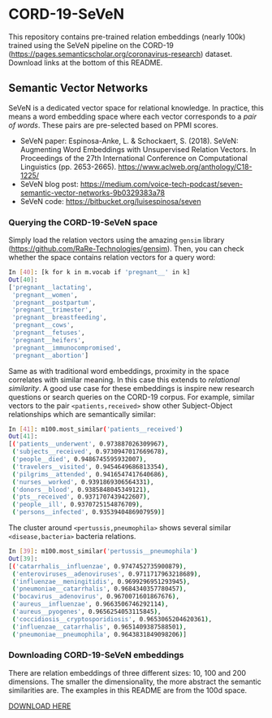 # CORD-19-SeVeN

This repository contains pre-trained relation embeddings (nearly 100k) trained using the SeVeN pipeline on the CORD-19 (https://pages.semanticscholar.org/coronavirus-research) dataset. Download links at the bottom of this README.

## Semantic Vector Networks

SeVeN is a dedicated vector space for relational knowledge. In practice, this means a word embedding space where each vector corresponds to a _pair of words_. These pairs are pre-selected based on PPMI scores.

- SeVeN paper: Espinosa-Anke, L. & Schockaert, S. (2018). SeVeN: Augmenting Word Embeddings with Unsupervised Relation Vectors. In Proceedings of the 27th International Conference on Computational Linguistics (pp. 2653-2665). https://www.aclweb.org/anthology/C18-1225/
- SeVeN blog post: https://medium.com/voice-tech-podcast/seven-semantic-vector-networks-9b0329383a78
- SeVeN code: https://bitbucket.org/luisespinosa/seven

### Querying the CORD-19-SeVeN space

Simply load the relation vectors using the amazing `gensim` library (https://github.com/RaRe-Technologies/gensim). Then, you can check whether the space contains relation vectors for a query word:

```bash
In [40]: [k for k in m.vocab if 'pregnant__' in k]
Out[40]: 
['pregnant__lactating',
 'pregnant__women',
 'pregnant__postpartum',
 'pregnant__trimester',
 'pregnant__breastfeeding',
 'pregnant__cows',
 'pregnant__fetuses',
 'pregnant__heifers',
 'pregnant__immunocompromised',
 'pregnant__abortion']
```

Same as with traditional word embeddings, proximity in the space correlates with similar meaning. In this case this extends to _relational similarity_. A good use case for these embeddings is inspire new research questions or search queries on the CORD-19 corpus. For example, similar vectors to the pair `<patients,received>` show other Subject-Object relationships which are semantically similar:

```bash
In [41]: m100.most_similar('patients__received')
Out[41]: 
[('patients__underwent', 0.973887026309967),
 ('subjects__received', 0.9730947017669678),
 ('people__died', 0.9486745595932007),
 ('travelers__visited', 0.9454649686813354),
 ('pilgrims__attended', 0.9416547417640686),
 ('nurses__worked', 0.9391869306564331),
 ('donors__blood', 0.9385848045349121),
 ('pts__received', 0.9371707439422607),
 ('people__ill', 0.9370725154876709),
 ('persons__infected', 0.9353940486907959)]
```

The cluster around `<pertussis,pneumophila>` shows several similar `<disease,bacteria>` bacteria relations.

```bash
In [39]: m100.most_similar('pertussis__pneumophila')
Out[39]: 
[('catarrhalis__influenzae', 0.9747452735900879),
 ('enteroviruses__adenoviruses', 0.9711717963218689),
 ('influenzae__meningitidis', 0.9699296951293945),
 ('pneumoniae__catarrhalis', 0.9684340357780457),
 ('bocavirus__adenovirus', 0.9670071601867676),
 ('aureus__influenzae', 0.9663506746292114),
 ('aureus__pyogenes', 0.9656254053115845),
 ('coccidiosis__cryptosporidiosis', 0.9653065204620361),
 ('influenzae__catarrhalis', 0.9651409387588501),
 ('pneumoniae__pneumophila', 0.9643831849098206)]
```

### Downloading CORD-19-SeVeN embeddings

There are relation embeddings of three different sizes: 10, 100 and 200 dimensions. The smaller the dimensionality, the more abstract the semantic similarities are. The examples in this README are from the 100d space.

[DOWNLOAD HERE](https://drive.google.com/drive/folders/1VblKWwdZqB5Qot6M5hH8rq_dFgA8VlMy?usp=sharing!)
